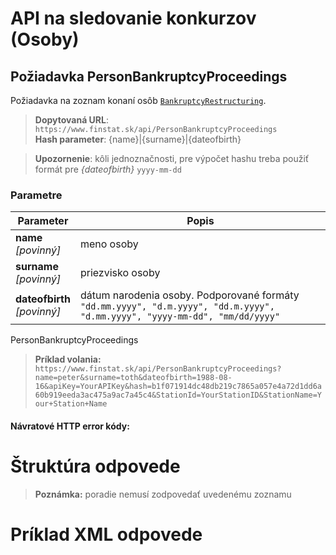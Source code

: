 # API na sledovanie konkurzov (Osoby)

## Požiadavka PersonBankruptcyProceedings
Požiadavka na zoznam konaní osôb [`BankruptcyRestructuring`](#BankruptcyRestructuring).
> **Dopytovaná URL**: ```https://www.finstat.sk/api/PersonBankruptcyProceedings```<br />
> **Hash parameter**: {name}|{surname}|{dateofbirth}

> **Upozornenie**: kôli jednoznačnosti, pre výpočet hashu treba použiť formát pre *{dateofbirth}* `yyyy-mm-dd`

### Parametre
| Parameter | Popis |
| ----------- | ----------- |
| **name**<br />*[povinný]*| meno osoby |
| **surname**<br />*[povinný]*| priezvisko osoby |
| **dateofbirth**<br />*[povinný]*| dátum narodenia osoby. Podporované formáty `"dd.mm.yyyy", "d.m.yyyy", "dd.m.yyyy", "d.mm.yyyy", "yyyy-mm-dd", "mm/dd/yyyy"` 

[](../../../common/parameters/parameters-sk.md ':include')

PersonBankruptcyProceedings
> **Príklad volania:** ```https://www.finstat.sk/api/PersonBankruptcyProceedings?name=peter&surname=toth&dateofbirth=1988-08-16&apiKey=YourAPIKey&hash=b1f071914dc48db219c7865a057e4a72d1dd6a60b919eeda3ac475a9ac7a45c4&StationId=YourStationID&StationName=Your+Station+Name```

#### Návratové HTTP error kódy:
[](../../../common/http/errorcodes-sk.md ':include')

# Štruktúra odpovede
[](../../../common/responses/bankruptcyrestructuring-sk.md ':include')

[](../../../common/responses/address-sk.md ':include')

[](../../../common/responses/fulladdress-sk.md ':include')

[](../../../common/responses/personaddress-sk.md ':include')

[](../../../common/responses/deadline-sk.md ':include')

> **Poznámka:** poradie nemusí zodpovedať uvedenému zoznamu

# Príklad XML odpovede
[](../../../common/examples/bankruptcyrestructuring.md ':include')
